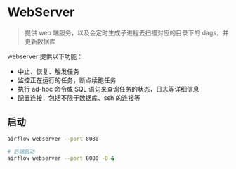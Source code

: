 # WebServer

> 提供 web 端服务，以及会定时生成子进程去扫描对应的目录下的 dags，并更新数据库

webserver 提供以下功能：

- 中止、恢复、触发任务
- 监控正在运行的任务，断点续跑任务
- 执行 ad-hoc 命令或 SQL 语句来查询任务的状态，日志等详细信息
- 配置连接，包括不限于数据库、ssh 的连接等

## 启动

```sh
airflow webserver --port 8080

# 后端启动
airflow webserver --port 8080 -D &
```